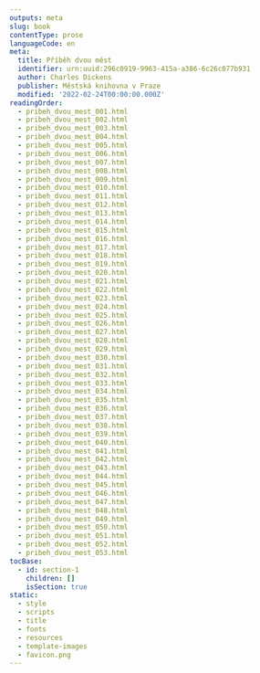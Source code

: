 ```yaml
---
outputs: meta
slug: book
contentType: prose
languageCode: en
meta:
  title: Příběh dvou měst
  identifier: urn:uuid:296c0919-9963-415a-a386-6c26c077b931
  author: Charles Dickens
  publisher: Městská knihovna v Praze
  modified: '2022-02-24T00:00:00.000Z'
readingOrder:
  - pribeh_dvou_mest_001.html
  - pribeh_dvou_mest_002.html
  - pribeh_dvou_mest_003.html
  - pribeh_dvou_mest_004.html
  - pribeh_dvou_mest_005.html
  - pribeh_dvou_mest_006.html
  - pribeh_dvou_mest_007.html
  - pribeh_dvou_mest_008.html
  - pribeh_dvou_mest_009.html
  - pribeh_dvou_mest_010.html
  - pribeh_dvou_mest_011.html
  - pribeh_dvou_mest_012.html
  - pribeh_dvou_mest_013.html
  - pribeh_dvou_mest_014.html
  - pribeh_dvou_mest_015.html
  - pribeh_dvou_mest_016.html
  - pribeh_dvou_mest_017.html
  - pribeh_dvou_mest_018.html
  - pribeh_dvou_mest_019.html
  - pribeh_dvou_mest_020.html
  - pribeh_dvou_mest_021.html
  - pribeh_dvou_mest_022.html
  - pribeh_dvou_mest_023.html
  - pribeh_dvou_mest_024.html
  - pribeh_dvou_mest_025.html
  - pribeh_dvou_mest_026.html
  - pribeh_dvou_mest_027.html
  - pribeh_dvou_mest_028.html
  - pribeh_dvou_mest_029.html
  - pribeh_dvou_mest_030.html
  - pribeh_dvou_mest_031.html
  - pribeh_dvou_mest_032.html
  - pribeh_dvou_mest_033.html
  - pribeh_dvou_mest_034.html
  - pribeh_dvou_mest_035.html
  - pribeh_dvou_mest_036.html
  - pribeh_dvou_mest_037.html
  - pribeh_dvou_mest_038.html
  - pribeh_dvou_mest_039.html
  - pribeh_dvou_mest_040.html
  - pribeh_dvou_mest_041.html
  - pribeh_dvou_mest_042.html
  - pribeh_dvou_mest_043.html
  - pribeh_dvou_mest_044.html
  - pribeh_dvou_mest_045.html
  - pribeh_dvou_mest_046.html
  - pribeh_dvou_mest_047.html
  - pribeh_dvou_mest_048.html
  - pribeh_dvou_mest_049.html
  - pribeh_dvou_mest_050.html
  - pribeh_dvou_mest_051.html
  - pribeh_dvou_mest_052.html
  - pribeh_dvou_mest_053.html
tocBase:
  - id: section-1
    children: []
    isSection: true
static:
  - style
  - scripts
  - title
  - fonts
  - resources
  - template-images
  - favicon.png
---
```

